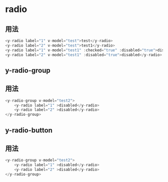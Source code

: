 # radio

<template>
	<y-radio label="1" v-model="test">test</y-radio>
	<y-radio label="2" v-model="test">test1</y-radio>
	<y-radio label="1" v-model="test1" :checked="true" :disabled="true">disabled</y-radio>
	<y-radio label="2" v-model="test1" :disabled="true">disabled</y-radio>
</template>

## 用法

```javascript
<y-radio label="1" v-model="test">test</y-radio>
<y-radio label="2" v-model="test">test1</y-radio>
<y-radio label="1" v-model="test1" :checked="true" :disabled="true">disabled</y-radio>
<y-radio label="2" v-model="test1" :disabled="true">disabled</y-radio>
```

## y-radio-group

<template>
	<y-radio-group v-model="test2">
		<y-radio label="1" >disabled</y-radio>
		<y-radio label="2" >disabled</y-radio>
	</y-radio-group>
</template>

## 用法

```javascript
<y-radio-group v-model="test2">
	<y-radio label="1" >disabled</y-radio>
	<y-radio label="2" >disabled</y-radio>
</y-radio-group>
```

## y-radio-button

<template>
	<y-radio-group v-model="test2">
		<y-radio-button label="1" >disabled</y-radio-button>
		<y-radio-button label="2" >disabled</y-radio-button>
	</y-radio-group>
</template>

## 用法

```javascript
<y-radio-group v-model="test2">
	<y-radio label="1" >disabled</y-radio>
	<y-radio label="2" >disabled</y-radio>
</y-radio-group>
```

<script>
export default {
	data(){
		return {
			test:"1",
			test1:"1",
			test2:""
		}
	}
}
</script>

